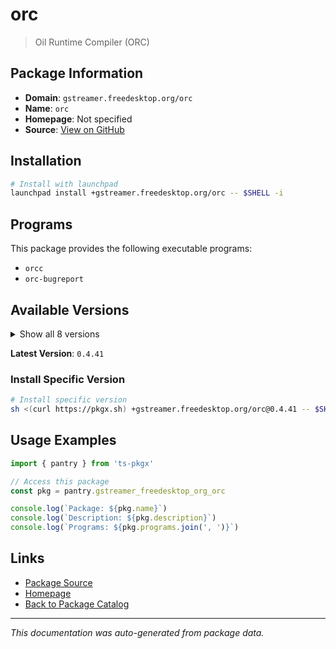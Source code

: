 # orc

> Oil Runtime Compiler (ORC)

## Package Information

- **Domain**: `gstreamer.freedesktop.org/orc`
- **Name**: `orc`
- **Homepage**: Not specified
- **Source**: [View on GitHub](https://github.com/pkgxdev/pantry/tree/main/projects/gstreamer.freedesktop.org/orc/package.yml)

## Installation

```bash
# Install with launchpad
launchpad install +gstreamer.freedesktop.org/orc -- $SHELL -i
```

## Programs

This package provides the following executable programs:

- `orcc`
- `orc-bugreport`

## Available Versions

<details>
<summary>Show all 8 versions</summary>

- `0.4.41`, `0.4.40`, `0.4.39`, `0.4.38`, `0.4.37`
- `0.4.36`, `0.4.35`, `0.4.34`

</details>

**Latest Version**: `0.4.41`

### Install Specific Version

```bash
# Install specific version
sh <(curl https://pkgx.sh) +gstreamer.freedesktop.org/orc@0.4.41 -- $SHELL -i
```

## Usage Examples

```typescript
import { pantry } from 'ts-pkgx'

// Access this package
const pkg = pantry.gstreamer_freedesktop_org_orc

console.log(`Package: ${pkg.name}`)
console.log(`Description: ${pkg.description}`)
console.log(`Programs: ${pkg.programs.join(', ')}`)
```

## Links

- [Package Source](https://github.com/pkgxdev/pantry/tree/main/projects/gstreamer.freedesktop.org/orc/package.yml)
- [Homepage](#)
- [Back to Package Catalog](../package-catalog.md)

---

*This documentation was auto-generated from package data.*
